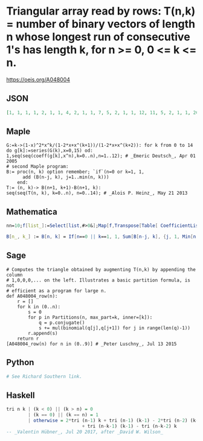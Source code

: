 # Triangular array read by rows: T\(n,k\) \= number of binary vectors of length n whose longest run of consecutive 1's has length k, for n \>\= 0, 0 <\= k <\= n\.
https://oeis.org/A048004
## JSON
```JSON
[1, 1, 1, 1, 2, 1, 1, 4, 2, 1, 1, 7, 5, 2, 1, 1, 12, 11, 5, 2, 1, 1, 20, 23, 12, 5, 2, 1, 1, 33, 47, 27, 12, 5, 2, 1, 1, 54, 94, 59, 28, 12, 5, 2, 1, 1, 88, 185, 127, 63, 28, 12, 5, 2, 1, 1, 143, 360, 269, 139, 64, 28, 12, 5, 2, 1, 1, 232, 694, 563, 303, 143, 64, 28, 12, 5, 2, 1, 1, 376, 1328, 1167, 653, 315, 144, 64, 28, 12, 5, 2, 1]
```
## Maple
```Maple
G:=k->(1-x)^2*x^k/(1-2*x+x^(k+1))/(1-2*x+x^(k+2)): for k from 0 to 14 do g[k]:=series(G(k),x=0,15) od: 1,seq(seq(coeff(g[k],x^n),k=0..n),n=1..12); # _Emeric Deutsch_, Apr 01 2005
# second Maple program:
B:= proc(n, k) option remember; `if`(n=0 or k=1, 1,
      add (B(n-j, k), j=1..min(n, k)))
    end:
T:= (n, k)-> B(n+1, k+1)-B(n+1, k):
seq(seq(T(n, k), k=0..n), n=0..14); # _Alois P. Heinz_, May 21 2013
```
## Mathematica
```Mathematica
nn=10;f[list_]:=Select[list,#>0&];Map[f,Transpose[Table[ CoefficientList[ Series[(1-x^k)/(1-2x+x^(k+1))-(1-x^(k-1))/ (1-2x+x^k),{x,0,nn}],x],{k,1,nn}]]]//Grid  (* _Geoffrey Critzer_, Jan 13 2013 *)
```
```Mathematica
B[n_, k_] := B[n, k] = If[n==0 || k==1, 1, Sum[B[n-j, k], {j, 1, Min[n, k]} ]]; T[n_, k_] := B[n+1, k+1] - B[n+1, k]; Table[T[n, k], {n, 0, 14}, {k, 0, n}] // Flatten (* _Jean-François Alcover_, Dec 01 2015, after _Alois P. Heinz_ *)
```
## Sage
```Sage
# Computes the triangle obtained by augmenting T(n,k) by appending the column
# 1,0,0,0,... on the left. Illustrates a basic partition formula, is not
# efficient as a program for large n.
def A048004_row(n):
    r = []
    for k in (0..n):
        s = 0
        for p in Partitions(n, max_part=k, inner=[k]):
            q = p.conjugate()
            s += mul(binomial(q[j],q[j+1]) for j in range(len(q)-1))
        r.append(s)
    return r
[A048004_row(n) for n in (0..9)] # _Peter Luschny_, Jul 13 2015
```
## Python
```Python
# See Richard Southern link.
```
## Haskell
```Haskell
tri n k | (k < 0) || (k > n) = 0
        | (k == 0) || (k == n) = 1
        | otherwise = 2*tri (n-1) k + tri (n-1) (k-1) - 2*tri (n-2) (k-1)
                            + tri (n-k-1) (k-1) - tri (n-k-2) k
-- _Valentin Hübner_, Jul 20 2017, after _David W. Wilson_
```
